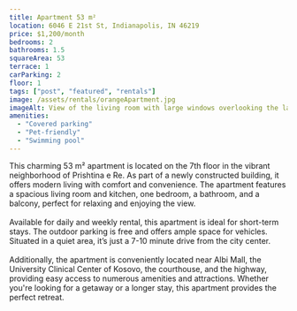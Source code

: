 ```yaml
---
title: Apartment 53 m²
location: 6046 E 21st St, Indianapolis, IN 46219
price: $1,200/month
bedrooms: 2
bathrooms: 1.5
squareArea: 53
terrace: 1
carParking: 2
floor: 1
tags: ["post", "featured", "rentals"]
image: /assets/rentals/orangeApartment.jpg
imageAlt: View of the living room with large windows overlooking the lake
amenities: 
  - "Covered parking"
  - "Pet-friendly"
  - "Swimming pool"
---
```


This charming 53 m² apartment is located on the 7th floor in the vibrant neighborhood of Prishtina e Re. As part of a newly constructed building, it offers modern living with comfort and convenience. The apartment features a spacious living room and kitchen, one bedroom, a bathroom, and a balcony, perfect for relaxing and enjoying the view.
<br><br>
Available for daily and weekly rental, this apartment is ideal for short-term stays. The outdoor parking is free and offers ample space for vehicles. Situated in a quiet area, it’s just a 7-10 minute drive from the city center.
<br><br>
Additionally, the apartment is conveniently located near Albi Mall, the University Clinical Center of Kosovo, the courthouse, and the highway, providing easy access to numerous amenities and attractions. Whether you're looking for a getaway or a longer stay, this apartment provides the perfect retreat.